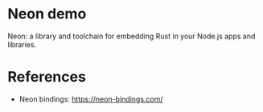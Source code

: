 Neon demo
=========

Neon: a library and toolchain for embedding Rust in your Node.js apps and libraries.

# References

* Neon bindings: https://neon-bindings.com/
